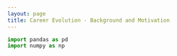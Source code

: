 ```yaml
---
layout: page
title: Career Evolution - Background and Motivation
---
```

```python
import pandas as pd
import numpy as np
```